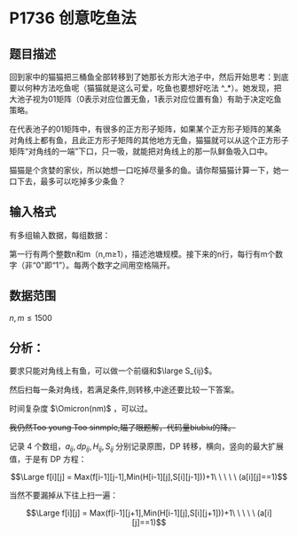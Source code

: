# P1736 创意吃鱼法

## 题目描述

回到家中的猫猫把三桶鱼全部转移到了她那长方形大池子中，然后开始思考：到底要以何种方法吃鱼呢（猫猫就是这么可爱，吃鱼也要想好吃法 ^_*）。她发现，把大池子视为01矩阵（0表示对应位置无鱼，1表示对应位置有鱼）有助于决定吃鱼策略。

在代表池子的01矩阵中，有很多的正方形子矩阵，如果某个正方形子矩阵的某条对角线上都有鱼，且此正方形子矩阵的其他地方无鱼，猫猫就可以从这个正方形子矩阵“对角线的一端”下口，只一吸，就能把对角线上的那一队鲜鱼吸入口中。

猫猫是个贪婪的家伙，所以她想一口吃掉尽量多的鱼。请你帮猫猫计算一下，她一口下去，最多可以吃掉多少条鱼？

## 输入格式

有多组输入数据，每组数据：

第一行有两个整数n和m（n,m≥1），描述池塘规模。接下来的n行，每行有m个数字（非“0”即“1”）。每两个数字之间用空格隔开。

## 数据范围

$n,m \leq 1500$

## 分析：

要求只能对角线上有鱼，可以做一个前缀和$\large S_{ij}$。

然后扫每一条对角线，若满足条件,则转移,中途还要比较一下答案。

时间复杂度 $\Omicron(nm)$ ，可以过。

~~我仍然Too young Too sinmple,瞄了眼题解，代码量biubiu的降。~~

记录 $4$ 个数组，$a_{ij},dp_{ij},H_{ij},S_{ij}$ 分别记录原图，DP 转移，横向，竖向的最大扩展值，于是有 DP 方程：

$$\Large f[i][j] = Max(f[i-1][j-1],Min(H[i-1][j],S[i][j-1]))+1\ \ \ \ \ (a[i][j]==1)$$

当然不要漏掉从下往上扫一遍：

$$\Large f[i][j] = Max(f[i-1][j+1],Min(H[i-1][j],S[i][j+1]))+1\ \ \ \ \ (a[i][j]==1)$$